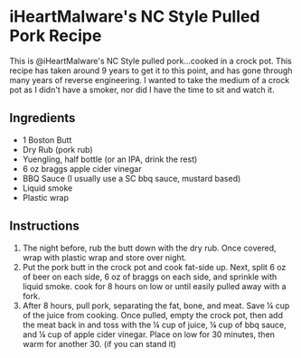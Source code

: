 # iHeartMalware's NC Style Pulled Pork Recipe

This is @iHeartMalware's NC Style pulled pork...cooked in a crock pot. This recipe has taken around 9 years to get it to this point, and has gone through many years of reverse engineering. I wanted to take the medium of a crock pot as I didn't have a smoker, nor did I have the time to sit and watch it. 

## Ingredients

- 1 Boston Butt
- Dry Rub (pork rub)
- Yuengling, half bottle (or an IPA, drink the rest)
- 6 oz braggs apple cider vinegar
- BBQ Sauce (I usually use a SC bbq sauce, mustard based)
- Liquid smoke
- Plastic wrap

## Instructions

1. The night before, rub the butt down with the dry rub. Once covered, wrap with plastic wrap and store over night.
2. Put the pork butt in the crock pot and cook fat-side up. Next, split 6 oz of beer on each side, 6 oz of braggs on each side, and sprinkle with liquid smoke. cook for 8 hours on low or until easily pulled away with a fork. 
3. After 8 hours, pull pork, separating the fat, bone, and meat. Save ¼ cup of the juice from cooking. Once pulled, empty the crock pot, then add the meat back in and toss with the ¼ cup of juice, ¼ cup of bbq sauce, and ¼ cup of apple cider vinegar. Place on low for 30 minutes, then warm for another 30. (if you can stand it) 




